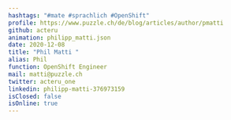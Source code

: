 ```yaml
---
hashtags: "#mate #sprachlich #OpenShift"
profile: https://www.puzzle.ch/de/blog/articles/author/pmatti
github: acteru
animation: philipp_matti.json
date: 2020-12-08
title: "Phil Matti "
alias: Phil
function: OpenShift Engineer
mail: matti@puzzle.ch
twitter: acteru_one
linkedin: philipp-matti-376973159
isClosed: false
isOnline: true
---
```

